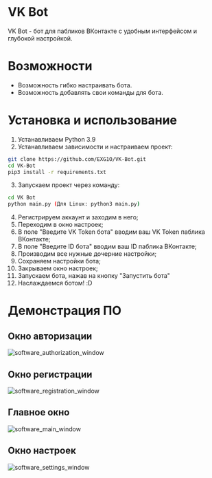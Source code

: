 # VK Bot
VK Bot - бот для пабликов ВКонтакте с удобным интерфейсом и глубокой настройкой.

# Возможности
- Возможность гибко настраивать бота.
- Возможность добавлять свои команды для бота.

# Установка и использование
1. Устанавливаем Python 3.9
2. Устанавливаем зависимости и настраиваем проект:
```sh
git clone https://github.com/EXG1O/VK-Bot.git
cd VK-Bot
pip3 install -r requirements.txt
```
3. Запускаем проект через команду:
```sh
cd VK Bot
python main.py (Для Linux: python3 main.py)
```
4. Регистрируем аккаунт и заходим в него;
5. Переходим в окно настроек;
6. В поле "Введите VK Token бота" вводим ваш VK Token паблика ВКонтакте;
7. В поле "Введите ID бота" вводим ваш ID паблика ВКонтакте;
8. Производим все нужные дочерние настройки;
9. Сохраняем настройки бота;
10. Закрываем окно настроек; 
11. Запускаем бота, нажав на кнопку "Запустить бота"
12. Наслаждаемся ботом! :D

# Демонстрация ПО
## Окно авторизации
![software_authorization_window](Icons/authorization_window.png)
## Окно регистрации
![software_registration_window](Icons/registration_window.png)
## Главное окно
![software_main_window](Icons/main_window.png)
## Окно настроек
![software_settings_window](Icons/settings_window.png)
